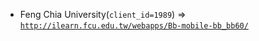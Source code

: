  - Feng Chia University(`client_id=1989`) => [`http://ilearn.fcu.edu.tw/webapps/Bb-mobile-bb_bb60/`](http://ilearn.fcu.edu.tw/webapps/Bb-mobile-bb_bb60/)
